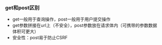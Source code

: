 ### get和post区别
- get一般用于查询操作，post一般用于用户提交操作
- get参数拼接在url上（不安全），post参数放在请求体内（可携带的参数数据体积可更大）
- 安全性：post易于防止CSRF